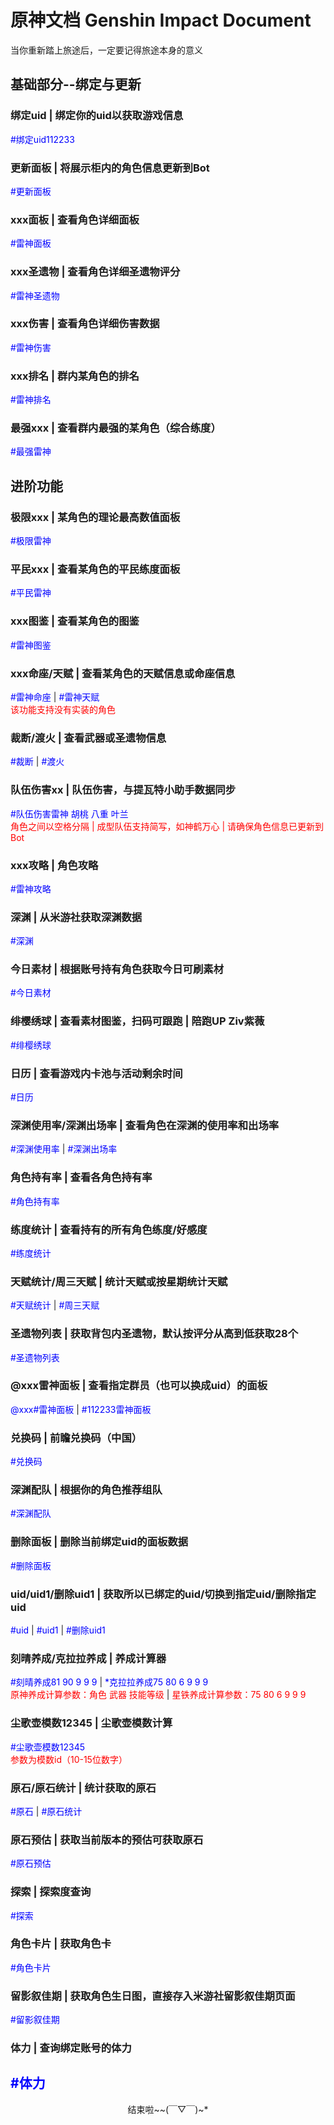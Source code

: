 # 原神文档 Genshin Impact Document

当你重新踏上旅途后，一定要记得旅途本身的意义

## 基础部分--绑定与更新

### 绑定uid | 绑定你的uid以获取游戏信息
<font color="#0000FF">#绑定uid112233</font>

### 更新面板 | 将展示柜内的角色信息更新到Bot 
<font color="#0000FF">#更新面板</font>

### xxx面板 | 查看角色详细面板
<font color="#0000FF">#雷神面板</font>

### xxx圣遗物 | 查看角色详细圣遗物评分
<font color="#0000FF">#雷神圣遗物</font>

### xxx伤害 | 查看角色详细伤害数据
<font color="#0000FF">#雷神伤害</font>

### xxx排名 | 群内某角色的排名
<font color="#0000FF">#雷神排名</font>

### 最强xxx | 查看群内最强的某角色（综合练度）
<font color="#0000FF">#最强雷神</font>

## 进阶功能

### 极限xxx | 某角色的理论最高数值面板
<font color="#0000FF">#极限雷神</font>

### 平民xxx | 查看某角色的平民练度面板
<font color="#0000FF">#平民雷神</font>

### xxx图鉴 | 查看某角色的图鉴
<font color="#0000FF">#雷神图鉴</font>

### xxx命座/天赋 | 查看某角色的天赋信息或命座信息
<font color="#0000FF">#雷神命座</font> | <font color="#0000FF">#雷神天赋</font><br>
<font color="#FF0000">该功能支持没有实装的角色</font>

### 裁断/渡火 | 查看武器或圣遗物信息
<font color="#0000FF">#裁断</font> | <font color="#0000FF">#渡火</font>

### 队伍伤害xx | 队伍伤害，与提瓦特小助手数据同步
<font color="#0000FF">#队伍伤害雷神 胡桃 八重 叶兰</font><br>
<font color="#FF0000">角色之间以空格分隔 | 成型队伍支持简写，如神鹤万心 | 请确保角色信息已更新到Bot</font>

### xxx攻略 | 角色攻略
<font color="#0000FF">#雷神攻略</font>

### 深渊 | 从米游社获取深渊数据
<font color="#0000FF">#深渊</font>

### 今日素材 | 根据账号持有角色获取今日可刷素材
<font color="#0000FF">#今日素材</font>

### 绯樱绣球 | 查看素材图鉴，扫码可跟跑 | 陪跑UP Ziv紫薇
<font color="#0000FF">#绯樱绣球</font>

### 日历 | 查看游戏内卡池与活动剩余时间
<font color="#0000FF">#日历</font>

### 深渊使用率/深渊出场率 | 查看角色在深渊的使用率和出场率
<font color="#0000FF">#深渊使用率</font> | <font color="#0000FF">#深渊出场率</font>

### 角色持有率 | 查看各角色持有率
<font color="#0000FF">#角色持有率</font>

### 练度统计 | 查看持有的所有角色练度/好感度
<font color="#0000FF">#练度统计</font>

### 天赋统计/周三天赋 | 统计天赋或按星期统计天赋
<font color="#0000FF">#天赋统计</font> | <font color="#0000FF">#周三天赋</font>

### 圣遗物列表 | 获取背包内圣遗物，默认按评分从高到低获取28个
<font color="#0000FF">#圣遗物列表</font>

### @xxx雷神面板 | 查看指定群员（也可以换成uid）的面板
<font color="#0000FF">@xxx#雷神面板</font> | <font color="#0000FF">#112233雷神面板</font>

### 兑换码 | 前瞻兑换码（中国）
<font color="#0000FF">#兑换码</font>

### 深渊配队 | 根据你的角色推荐组队
<font color="#0000FF">#深渊配队</font>

### 删除面板 | 删除当前绑定uid的面板数据
<font color="#0000FF">#删除面板</font>

### uid/uid1/删除uid1 | 获取所以已绑定的uid/切换到指定uid/删除指定uid
<font color="#0000FF">#uid</font> | <font color="#0000FF">#uid1</font> | <font color="#0000FF">#删除uid1</font>

### 刻晴养成/克拉拉养成 | 养成计算器
<font color="#0000FF">#刻晴养成81 90 9 9 9</font> | <font color="#0000FF">*克拉拉养成75 80 6 9 9 9</font><br>
<font color="#FF0000">原神养成计算参数：角色 武器 技能等级</font> | <font color="#FF0000">星铁养成计算参数：75 80 6 9 9 9</font>

### 尘歌壶模数12345 | 尘歌壶模数计算
<font color="#0000FF">#尘歌壶模数12345</font><br>
<font color="#FF0000">参数为模数id（10-15位数字）</font>

### 原石/原石统计 | 统计获取的原石
<font color="#0000FF">#原石</font> | <font color="#0000FF">#原石统计</font>

### 原石预估 | 获取当前版本的预估可获取原石
<font color="#0000FF">#原石预估</font>

### 探索 | 探索度查询
<font color="#0000FF">#探索</font>

### 角色卡片 | 获取角色卡
<font color="#0000FF">#角色卡片</font>

### 留影叙佳期 | 获取角色生日图，直接存入米游社留影叙佳期页面
<font color="#0000FF">#留影叙佳期</font>

### 体力 | 查询绑定账号的体力
<font color="#0000FF">#体力</font>
---
<center>结束啦~~(￣▽￣)~*</center>